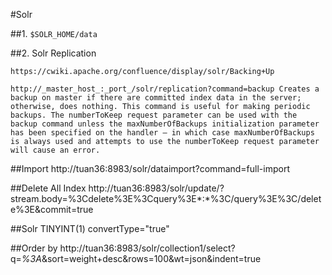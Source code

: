 #Solr


##1. `$SOLR_HOME/data`

##2. Solr Replication

`https://cwiki.apache.org/confluence/display/solr/Backing+Up`

`http://_master_host_:_port_/solr/replication?command=backup
Creates a backup on master if there are committed index data in the server; otherwise, does nothing. This command is useful for making periodic backups. The numberToKeep request parameter can be used with the backup command unless the maxNumberOfBackups initialization parameter has been specified on the handler – in which case maxNumberOfBackups is always used and attempts to use the numberToKeep request parameter will cause an error.`


##Import
	http://tuan36:8983/solr/dataimport?command=full-import

##Delete All Index
	http://tuan36:8983/solr/update/?stream.body=%3Cdelete%3E%3Cquery%3E*:*%3C/query%3E%3C/delete%3E&commit=true

##Solr TINYINT(1)
	convertType="true"
	<dataSource driver="com.mysql.jdbc.Driver" url="jdbc:mysql:..." user="root" password="root" batchSize="-1" convertType="true"/>

##Order by
	http://tuan36:8983/solr/collection1/select?q=*%3A*&sort=weight+desc&rows=100&wt=json&indent=true
